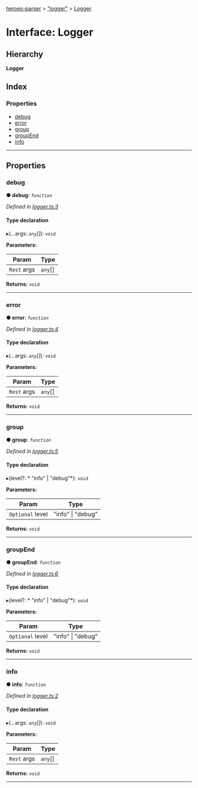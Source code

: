 [heroes-parser](../README.md) > ["logger"](../modules/_logger_.md) > [Logger](../interfaces/_logger_.logger.md)

# Interface: Logger

## Hierarchy

**Logger**

## Index

### Properties

* [debug](_logger_.logger.md#debug)
* [error](_logger_.logger.md#error)
* [group](_logger_.logger.md#group)
* [groupEnd](_logger_.logger.md#groupend)
* [info](_logger_.logger.md#info)

---

## Properties

<a id="debug"></a>

###  debug

**● debug**: *`function`*

*Defined in [logger.ts:3](https://github.com/joeistas/heroes-parser/blob/be29d1f/src/logger.ts#L3)*

#### Type declaration
▸(...args: *`any`[]*): `void`

**Parameters:**

| Param | Type |
| ------ | ------ |
| `Rest` args | `any`[] |

**Returns:** `void`

___
<a id="error"></a>

###  error

**● error**: *`function`*

*Defined in [logger.ts:4](https://github.com/joeistas/heroes-parser/blob/be29d1f/src/logger.ts#L4)*

#### Type declaration
▸(...args: *`any`[]*): `void`

**Parameters:**

| Param | Type |
| ------ | ------ |
| `Rest` args | `any`[] |

**Returns:** `void`

___
<a id="group"></a>

###  group

**● group**: *`function`*

*Defined in [logger.ts:5](https://github.com/joeistas/heroes-parser/blob/be29d1f/src/logger.ts#L5)*

#### Type declaration
▸(level?: * "info" &#124; "debug"*): `void`

**Parameters:**

| Param | Type |
| ------ | ------ |
| `Optional` level |  "info" &#124; "debug"|

**Returns:** `void`

___
<a id="groupend"></a>

###  groupEnd

**● groupEnd**: *`function`*

*Defined in [logger.ts:6](https://github.com/joeistas/heroes-parser/blob/be29d1f/src/logger.ts#L6)*

#### Type declaration
▸(level?: * "info" &#124; "debug"*): `void`

**Parameters:**

| Param | Type |
| ------ | ------ |
| `Optional` level |  "info" &#124; "debug"|

**Returns:** `void`

___
<a id="info"></a>

###  info

**● info**: *`function`*

*Defined in [logger.ts:2](https://github.com/joeistas/heroes-parser/blob/be29d1f/src/logger.ts#L2)*

#### Type declaration
▸(...args: *`any`[]*): `void`

**Parameters:**

| Param | Type |
| ------ | ------ |
| `Rest` args | `any`[] |

**Returns:** `void`

___

